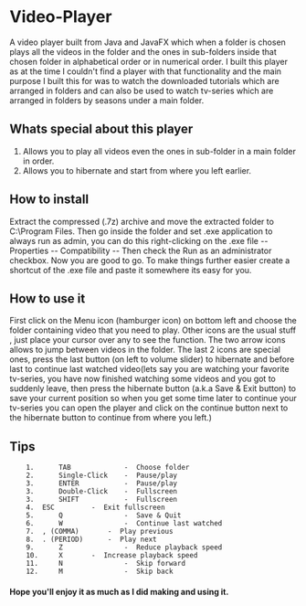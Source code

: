 # Video-Player
A video player built from Java and JavaFX which when a folder is chosen plays all the videos in the folder and the ones in sub-folders inside that chosen folder in alphabetical order or in numerical order. I built this player as at the time I couldn't find a player with that functionality and the main purpose I built this for was to watch the downloaded tutorials which are arranged in folders and can also be used to watch tv-series which are arranged  in folders by seasons under a main folder.  

## Whats special about this player
1. Allows you to play all videos even the ones in sub-folder in a main folder in order.
2. Allows you to hibernate and start from where you left earlier.

## How to install 
Extract the compressed (.7z) archive and move the extracted folder to C:\Program Files. Then go inside the folder and set .exe application to always run as admin, you can do this right-clicking on the .exe file -- Properties -- Compatibility -- Then check the Run as an administrator checkbox. Now you are good to go. To make things further easier create a shortcut of the .exe file and paste it somewhere its easy for you.

## How to use it
First click on the Menu icon (hamburger icon) on bottom left and choose the folder containing video that you need to play.
Other icons are the usual stuff , just place your cursor over any to see the function.
The two arrow icons allows to jump between videos in the folder.
The last 2 icons are special ones, press the last button (on left to volume slider) to hibernate and before last to continue last watched video(lets say you are watching your favorite tv-series, you have now finished watching some videos and you got to suddenly leave, then press the hibernate button (a.k.a Save & Exit button) to save your current position so when you get some time later to continue your tv-series you can open the player and click on the continue button next to the hibernate button to continue from where you left.)




## Tips
 		1.   	TAB          	-  Choose folder
		2.   	Single-Click 	-  Pause/play
		3.   	ENTER        	-  Pause/play
		3.   	Double-Click 	-  Fullscreen
		3.   	SHIFT        	-  Fullscreen
		4. 	ESC       	-  Exit fullscreen 
		5.   	Q            	-  Save & Quit
		6.   	W            	-  Continue last watched
		7.	, (COMMA)    	-  Play previous
		8.	. (PERIOD)   	-  Play next
		9.   	Z            	-  Reduce playback speed
		10.  	X 		-  Increase playback speed
  		11.   	N             	-  Skip forward
 		12.   	M             	-  Skip back

 


 #### Hope you'll enjoy it as much as I did making and using it.

